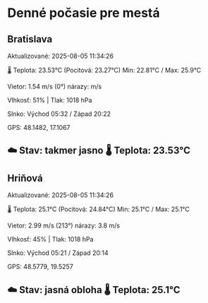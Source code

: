 ﻿# Denné počasie pre mestá

## Bratislava
Aktualizované: 2025-08-05 11:34:26

🌡️ Teplota: 23.53°C 
(Pocitová: 23.27°C)
Min: 22.81°C / Max: 25.9°C

Vietor: 1.54 m/s    (0°) 
nárazy:  m/s

Vlhkosť: 51% | Tlak: 1018 hPa

Slnko: Východ 05:32 / Západ 20:22

GPS: 48.1482, 17.1067

☁️ Stav: takmer jasno        🌡️ Teplota: 23.53°C
---

## Hriňová
Aktualizované: 2025-08-05 11:34:26

🌡️ Teplota: 25.1°C 
(Pocitová: 24.84°C)
Min: 25.1°C / Max: 25.1°C

Vietor: 2.99 m/s (213°)
nárazy: 3.8 m/s

Vlhkosť: 45% | Tlak: 1018 hPa

Slnko: Východ 05:21 / Západ 20:14

GPS: 48.5779, 19.5257

☁️ Stav: jasná obloha        🌡️ Teplota: 25.1°C
---
